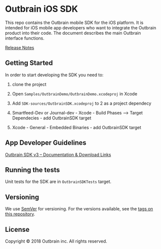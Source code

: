 # Outbrain iOS SDK

This repo contains the Outbrain mobile SDK for the iOS platform. It is intended for iOS mobile app developers who want to integrate the Outbrain product into their code. The document describes the main Outbrain interface functions.

[Release Notes](release-notes.md)

## Getting Started

In order to start developing the SDK you need to:

1) clone the project

2) Open `Samples/OutbrainDemo/OutbrainDemo.xcodeproj` in Xcode

3) Add `SDK-sources/OutbrainSDK.xcodeproj` to 2 as a project dependecy

4) Smartfeed-Dev or Journal-dev - Xcode - Build Phases --> Target Dependecies - add OutbrainSDK target 

5) Xcode - General - Embedded Binaries - add OutbrainSDK target

## App Developer Guidelines

[Outbrain SDK v3 – Documentation & Download Links](http://developer.outbrain.com/outbrain-sdk-v3-documentation-download-links/)

## Running the tests

Unit tests for the SDK are in `OutbrainSDKTests` target.

## Versioning

We use [SemVer](http://semver.org/) for versioning. For the versions available, see the [tags on this repository](https://github.com/outbrain/OBSDKiOS/tags). 

## License

Copyright © 2018 Outbrain inc. All rights reserved.

